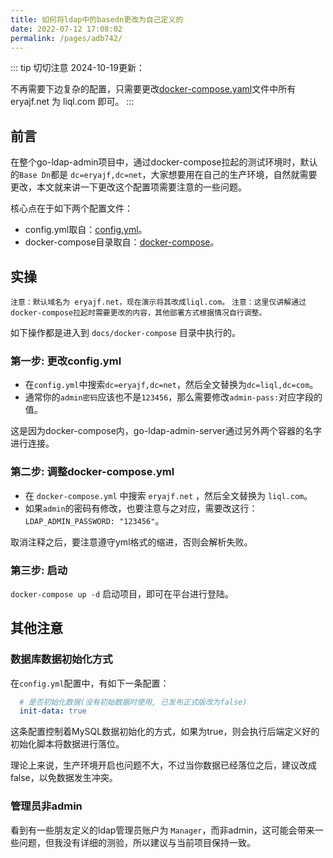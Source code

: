 ```yaml
---
title: 如何将ldap中的basedn更改为自己定义的
date: 2022-07-12 17:08:02
permalink: /pages/adb742/
---
```


::: tip 切切注意
2024-10-19更新：

不再需要下边复杂的配置，只需要更改[docker-compose.yaml](https://github.com/eryajf/go-ldap-admin/blob/main/docs/docker-compose/docker-compose.yaml)文件中所有 eryajf.net 为 liql.com 即可。
:::


## 前言

在整个go-ldap-admin项目中，通过docker-compose拉起的测试环境时，默认的`Base Dn`都是 `dc=eryajf,dc=net`，大家想要用在自己的生产环境，自然就需要更改，本文就来讲一下更改这个配置项需要注意的一些问题。

核心点在于如下两个配置文件：
- config.yml取自：[config.yml](https://github.com/eryajf/go-ldap-admin/blob/main/config.yml)。
- docker-compose目录取自：[docker-compose](https://github.com/eryajf/go-ldap-admin/tree/main/docs/docker-compose)。

## 实操

`注意：默认域名为 eryajf.net，现在演示将其改成liql.com。`
`注意：这里仅讲解通过docker-compose拉起时需要更改的内容，其他部署方式根据情况自行调整。`

如下操作都是进入到 `docs/docker-compose` 目录中执行的。

### 第一步: 更改config.yml

- 在`config.yml`中搜索`dc=eryajf,dc=net`，然后全文替换为`dc=liql,dc=com`。
- 通常你的`admin密码`应该也不是`123456`，那么需要修改`admin-pass:`对应字段的值。

这是因为docker-compose内，go-ldap-admin-server通过另外两个容器的名字进行连接。

### 第二步: 调整docker-compose.yml

- 在 `docker-compose.yml` 中搜索 `eryajf.net` ，然后全文替换为 `liql.com`。
- 如果`admin`的密码有修改，也要注意与之对应，需要改这行：`LDAP_ADMIN_PASSWORD: "123456"`。

取消注释之后，要注意遵守yml格式的缩进，否则会解析失败。

### 第三步: 启动

`docker-compose up -d` 启动项目，即可在平台进行登陆。

## 其他注意

### 数据库数据初始化方式

在`config.yml`配置中，有如下一条配置：

```yaml
  # 是否初始化数据(没有初始数据时使用, 已发布正式版改为false)
  init-data: true
```

这条配置控制着MySQL数据初始化的方式，如果为true，则会执行后端定义好的初始化脚本将数据进行落位。

理论上来说，生产环境开启也问题不大，不过当你数据已经落位之后，建议改成false，以免数据发生冲突。

### 管理员非admin

看到有一些朋友定义的ldap管理员账户为 `Manager`，而非admin，这可能会带来一些问题，但我没有详细的测验，所以建议与当前项目保持一致。